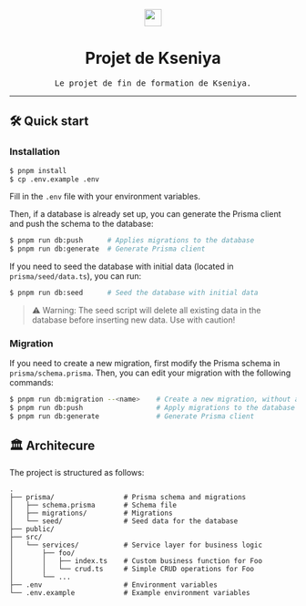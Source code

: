 <!-- ![Finished project](https://img.shields.io/badge/status-finished-green) -->

<p align="center">
	<img src="https://skillicons.dev/icons?i=ts,next,tailwind,vercel" height="30" />
</p>

<!-- <p align="center">
	<img src="docs/logo.png" alt="Icon of the project" height="150"/>
</p> -->

# <div align="center">Projet de Kseniya</div>
<div align="center">
	<samp>Le projet de fin de formation de Kseniya.</samp>
</div>

<hr>

## 🛠️ Quick start

### Installation
```bash
$ pnpm install
$ cp .env.example .env
```
Fill in the `.env` file with your environment variables.

Then, if a database is already set up, you can generate the Prisma client and push the schema to the database:

```bash
$ pnpm run db:push		# Applies migrations to the database
$ pnpm run db:generate	# Generate Prisma client
```

If you need to seed the database with initial data (located in `prisma/seed/data.ts`), you can run:
```bash
$ pnpm run db:seed		# Seed the database with initial data
```
> ⚠ Warning: The seed script will delete all existing data in the database before inserting new data. Use with caution!

### Migration
If you need to create a new migration, first modify the Prisma schema in `prisma/schema.prisma`. Then, you can edit your migration with the following commands:
```bash
$ pnpm run db:migration --<name>	# Create a new migration, without applying it
$ pnpm run db:push					# Apply migrations to the database
$ pnpm run db:generate				# Generate Prisma client
```

## 🏛️ Architecure
The project is structured as follows:
```
.
├── prisma/                 # Prisma schema and migrations
│   ├── schema.prisma       # Schema file
│   ├── migrations/         # Migrations
│   └── seed/               # Seed data for the database
├── public/                 
├── src/
│   └── services/			# Service layer for business logic
│       ├── foo/            
│       │   ├── index.ts    # Custom business function for Foo
│       │   └── crud.ts     # Simple CRUD operations for Foo
│       └── ...            
├── .env                    # Environment variables
└── .env.example            # Example environment variables
```
